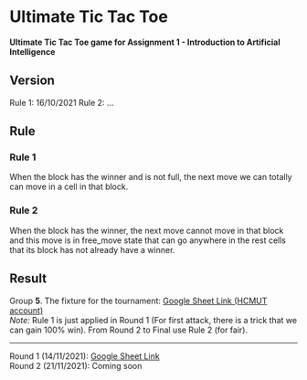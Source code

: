 # Ultimate Tic Tac Toe
**Ultimate Tic Tac Toe game for Assignment 1 - Introduction to Artificial Intelligence**


## Version
Rule 1: 16/10/2021
Rule 2: ...

## Rule
### Rule 1
When the block has the winner and is not full, the next move we can totally can move in a cell in that block.
### Rule 2
When the block has the winner, the next move cannot move in that block and this move is in free_move state that can go anywhere in the rest cells that its block has not already have a winner.
## Result
Group **5**. The fixture for the tournament: [Google Sheet Link (HCMUT account)](https://docs.google.com/spreadsheets/d/1piNPdEQnwNlzCpxZCPYRUTGyhZvjKIwuvNp5M0nTsm4/edit#gid=1022693609)  
*Note:* Rule 1 is just applied in Round 1 (For first attack, there is a trick that we can gain 100% win). From Round 2 to Final use Rule 2 (for fair).  <hr>
Round 1 (14/11/2021): [Google Sheet Link](https://docs.google.com/spreadsheets/d/12Ud3xRJU4F_p6IlhVTxt-m4lKh2PYutB/edit#gid=984499235)  
Round 2 (21/11/2021): Coming soon  
